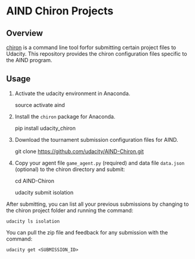 # AIND Chiron Projects

## Overview
[chiron](https://github.com/udacity/udacity-chiron) is a command line tool forfor submitting certain project files to Udacity.  This repository provides the chiron configuration files specific to the AIND program.


## Usage

1. Activate the udacity environment in Anaconda.

	source activate aind


2. Install the `chiron` package for Anaconda. 

	pip install udacity_chiron


3. Download the tournament submission configuration files for AIND.

	git clone https://github.com/udacity/AIND-Chiron.git


4. Copy your agent file `game_agent.py` (required) and data file `data.json` (optional) to the chiron directory and submit:

	cd AIND-Chiron

	udacity submit isolation

After submitting, you can list all your previous submissions by changing to the chiron project folder and running the command:

	udacity ls isolation

You can pull the zip file and feedback for any submission with the command:

	udacity get <SUBMISSION_ID>
